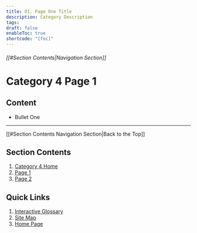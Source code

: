```yaml
---
title: 01. Page One Title
description: Category Description
tags:
draft: false
enableToc: true
shortcode: "[foc]"
---
```

###### [[#Section Contents|Navigation Section]]
# Category 4 Page 1

## Content
- Bullet One

---
[[#Section Contents Navigation Section|Back to the Top]]
## Section Contents
1. [Category 4 Home](04-category-4/index.md)
2. [Page 1](04-category-4/content-page-1.md)
3. [Page 2](04-category-4/content-page-2.md)
## Quick Links
1. [Interactive Glossary](00-welcome/9-glossary.md)
2. [Site Map](00-welcome/10-site-map.md)
3. [Home Page](index.md)